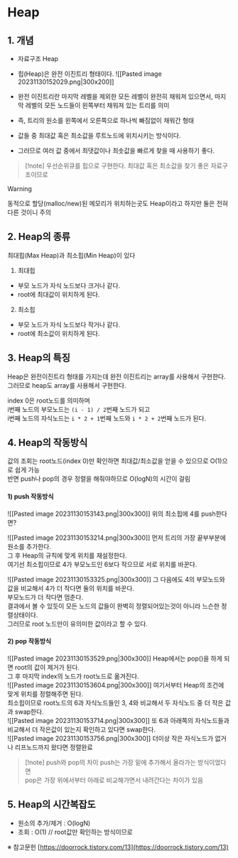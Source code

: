 # Heap

## 1. 개념
- 자료구조 Heap

- 힙(Heap)은 완전 이진트리 형태이다.
![[Pasted image 20231130152029.png|300x200]]
- 완전 이진트리란 마지막 레벨을 제외한 모든 레벨이 완전히 채워져 있으면서, 마지막 레벨의 모든 노드들이 왼쪽부터 채워져 있는 트리를 의미  
- 즉, 트리의 원소를 왼쪽에서 오른쪽으로 하나씩 빠짐없이 채워간 형태  

- 값들 중 최대값 혹은 최소값을 루트노드에 위치시키는 방식이다.  
- 그러므로 여러 값 중에서 최댓값이나 최솟값을 빠르게 찾을 때 사용하기 좋다.
>[!note] 우선순위큐를 힙으로 구현한다.
>최대값 혹은 최소값을 찾기 좋은 자료구조이므로

>[!warning] 
>동적으로 할당(malloc/new)된 메모리가 위치하는곳도 Heap이라고 하지만 둘은 전혀 다른 것이니 주의


## 2. Heap의 종류

최대힙(Max Heap)과 최소힙(Min Heap)이 있다

1) 최대힙
- 부모 노드가 자식 노드보다 크거나 같다.
- root에 최대값이 위치하게 된다.

2) 최소힙
- 부모 노드가 자식 노드보다 작거나 같다.
- root에 최소값이 위치하게 된다.


## 3. Heap의 특징

Heap은 완전이진트리 형태를 가지는데 완전 이진트리는 array를 사용해서 구현한다.  
그러므로 heap도 array를 사용해서 구현한다.

index 0은 root노드를 의미하며  
i번째 노드의 부모노드는 `(i - 1) / 2`번째 노드가 되고  
i번째 노드의 자식노드는 `i * 2 + 1`번째 노드와 `i * 2 + 2`번째 노드가 된다.  


## 4. Heap의 작동방식

값의 조회는 root노드(index 0)만 확인하면 최대값/최소값을 얻을 수 있으므로 O(1)으로 쉽게 가능  
반면 push나 pop의 경우 정렬을 해줘야하므로 O(logN)의 시간이 걸림  

#### 1) push 작동방식

![[Pasted image 20231130153143.png|300x300]]
위의 최소힙에 4를 push한다면?

![[Pasted image 20231130153214.png|300x300]]
먼저 트리의 가장 끝부부분에 원소를 추가한다.  
그 후 Heap의 규칙에 맞게 위치를 재설정한다.  
여기선 최소힙이므로 4가 부모노드인 6보다 작으므로 서로 위치를 바꾼다.  

![[Pasted image 20231130153325.png|300x300]]
그 다음에도 4의 부모노드와 값을 비교해서 4가 더 작다면 둘의 위치를 바꾼다.  
부모노드가 더 작다면 멈춘다.  
결과에서 볼 수 있듯이 모든 노드의 값들이 완벽히 정렬되어있는것이 아니라 느슨한 정렬상태이다.  
그러므로 root 노드만이 유의미한 값이라고 할 수 있다.  

#### 2) pop 작동방식

![[Pasted image 20231130153529.png|300x300]]
Heap에서는 pop()을 하게 되면 root의 값이 제거가 된다.  
그 후 마지막 index의 노드가 root노드로 옮겨진다.  
![[Pasted image 20231130153604.png|300x300]]
여기서부터 Heap의 조건에 맞게 위치를 정렬해주면 된다.  
최소힙이므로 root노드의 6과 자식노드들인 3, 4와 비교해서 두 자식노드 중 더 작은 값과 swap한다.  
![[Pasted image 20231130153714.png|300x300]]
또 6과 아래쪽의 자식노드들과 비교해서 더 작은값이 있는지 확인하고 있다면 swap한다.  
![[Pasted image 20231130153756.png|300x300]]
더이상 작은 자식노드가 없거나 리프노드까지 왔다면 정렬완료

>[!note] push와 pop의 차이
>push는 가장 밑에 추가해서 올라가는 방식이었다면  
>pop은 가장 위에서부터 아래로 비교해가면서 내려간다는 차이가 있음


## 5. Heap의 시간복잡도

- 원소의 추가/제거 : O(logN)
- 조회 : O(1)          // root값만 확인하는 방식이므로



※ 참고문헌
[https://doorrock.tistory.com/13](https://doorrock.tistory.com/13)